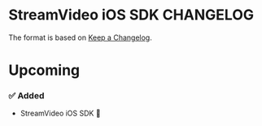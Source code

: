 # StreamVideo iOS SDK CHANGELOG

The format is based on [Keep a Changelog](https://keepachangelog.com/en/1.0.0/).

# Upcoming

### ✅ Added

- StreamVideo iOS SDK 🚀